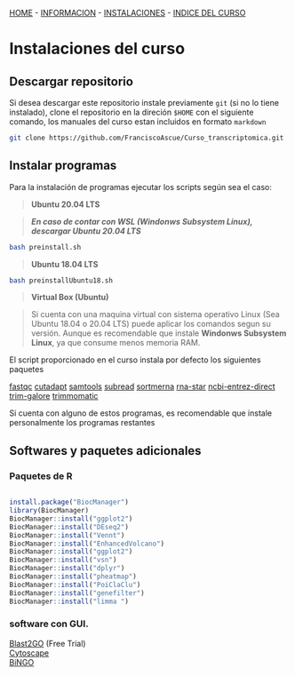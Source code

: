[HOME](README.md) - [INFORMACION](README.md#organizador) - [INSTALACIONES](materiales.md) - [INDICE DEL CURSO](Indice.md)


Instalaciones del curso
=====================

## Descargar repositorio

Si desea descargar este repositorio instale previamente `git` (si no lo tiene instalado), clone el repositorio en la direción `$HOME` con el siguiente comando, los manuales del curso estan incluidos en formato `markdown`
```bash
git clone https://github.com/FranciscoAscue/Curso_transcriptomica.git   
```
## Instalar programas

Para la instalación de programas ejecutar los scripts según sea el caso:

>**Ubuntu 20.04 LTS**

>***En caso de contar con WSL (Windonws Subsystem Linux), descargar Ubuntu 20.04 LTS***

```bash
bash preinstall.sh
```

>**Ubuntu 18.04 LTS**

```bash 
bash preinstallUbuntu18.sh
```

>**Virtual Box (Ubuntu)**   

>Si cuenta con una maquina virtual con sistema operativo Linux (Sea Ubuntu 18.04 o 20.04 LTS) puede aplicar los comandos segun su versión. Aunque es recomendable que  instale **Windonws Subsystem Linux**, ya que consume menos memoria RAM.

El script proporcionado en el curso instala por defecto los siguientes paquetes

[fastqc](https://github.com/s-andrews/FastQC) [cutadapt](https://github.com/marcelm/cutadapt) [samtools](https://github.com/samtools/samtools) [subread](https://github.com/torkian/subread-1.6.1) [sortmerna](https://bioinfo.lifl.fr/RNA/sortmerna/) [rna-star](https://github.com/alexdobin/STAR) [ncbi-entrez-direct](https://www.ncbi.nlm.nih.gov/books/NBK25501/) [trim-galore](https://github.com/FelixKrueger/TrimGalore) [trimmomatic](https://github.com/timflutre/trimmomatic)

Si cuenta con alguno de estos programas, es recomendable que instale personalmente los programas restantes

## Softwares y paquetes adicionales

### Paquetes de R
```r

install.package("BiocManager")
library(BiocManager)
BiocManager::install("ggplot2")
BiocManager::install("DEseq2")
BiocManager::install("Vennt")
BiocManager::install("EnhancedVolcano")
BiocManager::install("ggplot2")
BiocManager::install("vsn")
BiocManager::install("dplyr")
BiocManager::install("pheatmap")
BiocManager::install("PoiClaClu")
BiocManager::install("genefilter")
BiocManager::install("limma ")

```

### software con GUI.

[Blast2GO](https://www.blast2go.com/) (Free Trial)    
[Cytoscape](https://cytoscape.org/)     
[BiNGO](https://www.psb.ugent.be/cbd/papers/BiNGO/Home.html)   
